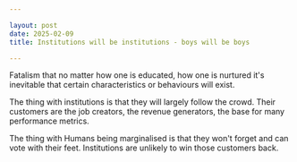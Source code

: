 ```yaml
---

layout: post
date: 2025-02-09
title: Institutions will be institutions - boys will be boys

---
```


Fatalism that no matter how one is educated, how one is nurtured it's inevitable that certain characteristics or behaviours will exist.

The thing with institutions is that they will largely follow the crowd. Their customers are the job creators, the revenue generators, the base for many performance metrics.

The thing with Humans being marginalised is that they won't forget and can vote with their feet. Institutions are unlikely to win those customers back.